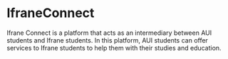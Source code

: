 # IfraneConnect
Ifrane Connect is a platform that acts as an intermediary between AUI students and Ifrane students. In this platform, AUI students can offer services to Ifrane students to help them with their studies and education.
